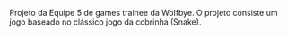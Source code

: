 Projeto da Equipe 5 de games trainee da Wolfbye.
O projeto consiste um jogo baseado no clássico jogo da cobrinha (Snake).
